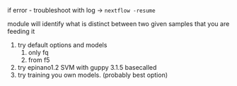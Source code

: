 if error - troubleshoot with log -> `nextflow -resume`

module will identify what is distinct between two given samples that you are feeding it







1. try default options and models
	1. only fq
	2. from f5
2. try epinano1.2 SVM with guppy 3.1.5 basecalled
3. try training you own models. (probably best option)